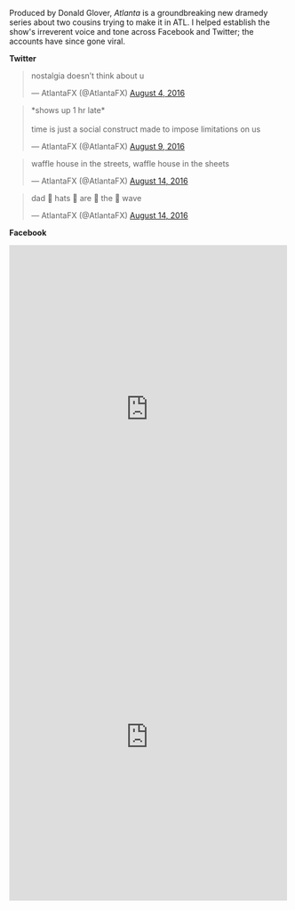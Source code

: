 Produced by Donald Glover, *Atlanta* is a groundbreaking new dramedy series about two cousins trying to make it in ATL. I helped establish the show's irreverent voice and tone across Facebook and Twitter; the accounts have since gone viral.     

<b>Twitter
</b>
<blockquote class="twitter-tweet" data-lang="en"><p lang="en" dir="ltr">nostalgia doesn’t think about u</p>— AtlantaFX (@AtlantaFX) <a href="https://twitter.com/AtlantaFX/status/761322069380493317">August 4, 2016</a></blockquote>
<script async src="//platform.twitter.com/widgets.js" charset="utf-8"></script>
<blockquote class="twitter-tweet" data-lang="en"><p lang="en" dir="ltr">*shows up 1 hr late*<br><br>time is just a social construct made to impose limitations on us</p>— AtlantaFX (@AtlantaFX) <a href="https://twitter.com/AtlantaFX/status/763044670037524480">August 9, 2016</a></blockquote>
<script async src="//platform.twitter.com/widgets.js" charset="utf-8"></script>
<blockquote class="twitter-tweet" data-lang="en"><p lang="en" dir="ltr">waffle house in the streets, waffle house in the sheets</p>— AtlantaFX (@AtlantaFX) <a href="https://twitter.com/AtlantaFX/status/764669375748112384">August 14, 2016</a></blockquote>
<script async src="//platform.twitter.com/widgets.js" charset="utf-8"></script>
<blockquote class="twitter-tweet" data-lang="en"><p lang="en" dir="ltr">dad 👏  hats 👏  are 👏  the 👏  wave</p>— AtlantaFX (@AtlantaFX) <a href="https://twitter.com/AtlantaFX/status/764905431315742721">August 14, 2016</a></blockquote>
<script async src="//platform.twitter.com/widgets.js" charset="utf-8"></script>

<b>Facebook</b>

<iframe src="https://www.facebook.com/plugins/post.php?href=https%3A%2F%2Fwww.facebook.com%2FAtlantaFX%2Fposts%2F1172659589471770%3A0&width=500" width="500" height="589" style="border:none;overflow:hidden" scrolling="no" frameborder="0" allowTransparency="true"></iframe>

<iframe src="https://www.facebook.com/plugins/post.php?href=https%3A%2F%2Fwww.facebook.com%2FAtlantaFX%2Fposts%2F1167963719941357%3A0&width=500" width="500" height="589" style="border:none;overflow:hidden" scrolling="no" frameborder="0" allowTransparency="true"></iframe>
